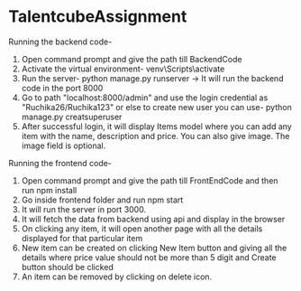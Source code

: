 # TalentcubeAssignment

Running the backend code-

1) Open command prompt and give the path till BackendCode
2) Activate the virtual environment- venv\Scripts\activate
3) Run the server- python manage.py runserver -> It will run the backend code in the port 8000
4) Go to path "localhost:8000/admin" and use the login credential as "Ruchika26/Ruchika123" or else to create new user you can use- python manage.py creatsuperuser
5) After successful login, it will display Items model where you can add any item with the name, description and price. You can also give image. The image field is optional.

Running the frontend code-

1) Open command prompt and give the path till FrontEndCode and then run npm install
2) Go inside frontend folder and run npm start
3) It will run the server in port 3000. 
4) It will fetch the data from backend using api and display in the browser
5) On clicking any item, it will open another page with all the details displayed for that particular item
6) New item can be created on clicking New Item button and giving all the details where price value should not be more than 5 digit and Create button should be clicked
7) An item can be removed by clicking on delete icon.
